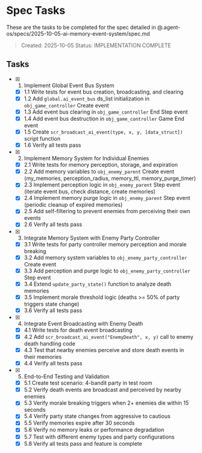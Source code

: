 # Spec Tasks

These are the tasks to be completed for the spec detailed in @.agent-os/specs/2025-10-05-ai-memory-event-system/spec.md

> Created: 2025-10-05
> Status: IMPLEMENTATION COMPLETE

## Tasks

- [x] 1. Implement Global Event Bus System
  - [x] 1.1 Write tests for event bus creation, broadcasting, and clearing
  - [x] 1.2 Add `global.ai_event_bus` ds_list initialization in `obj_game_controller` Create event
  - [x] 1.3 Add event bus clearing in `obj_game_controller` End Step event
  - [x] 1.4 Add event bus destruction in `obj_game_controller` Game End event
  - [x] 1.5 Create `scr_broadcast_ai_event(type, x, y, [data_struct])` script function
  - [x] 1.6 Verify all tests pass

- [x] 2. Implement Memory System for Individual Enemies
  - [x] 2.1 Write tests for memory perception, storage, and expiration
  - [x] 2.2 Add memory variables to `obj_enemy_parent` Create event (my_memories, perception_radius, memory_ttl, memory_purge_timer)
  - [x] 2.3 Implement perception logic in `obj_enemy_parent` Step event (iterate event bus, check distance, create memories)
  - [x] 2.4 Implement memory purge logic in `obj_enemy_parent` Step event (periodic cleanup of expired memories)
  - [x] 2.5 Add self-filtering to prevent enemies from perceiving their own events
  - [x] 2.6 Verify all tests pass

- [x] 3. Integrate Memory System with Enemy Party Controller
  - [x] 3.1 Write tests for party controller memory perception and morale breaking
  - [x] 3.2 Add memory system variables to `obj_enemy_party_controller` Create event
  - [x] 3.3 Add perception and purge logic to `obj_enemy_party_controller` Step event
  - [x] 3.4 Extend `update_party_state()` function to analyze death memories
  - [x] 3.5 Implement morale threshold logic (deaths >= 50% of party triggers state change)
  - [x] 3.6 Verify all tests pass

- [x] 4. Integrate Event Broadcasting with Enemy Death
  - [x] 4.1 Write tests for death event broadcasting
  - [x] 4.2 Add `scr_broadcast_ai_event("EnemyDeath", x, y)` call to enemy death handling code
  - [x] 4.3 Test that nearby enemies perceive and store death events in their memories
  - [x] 4.4 Verify all tests pass

- [x] 5. End-to-End Testing and Validation
  - [x] 5.1 Create test scenario: 4-bandit party in test room
  - [x] 5.2 Verify death events are broadcast and perceived by nearby enemies
  - [x] 5.3 Verify morale breaking triggers when 2+ enemies die within 15 seconds
  - [x] 5.4 Verify party state changes from aggressive to cautious
  - [x] 5.5 Verify memories expire after 30 seconds
  - [x] 5.6 Verify no memory leaks or performance degradation
  - [x] 5.7 Test with different enemy types and party configurations
  - [x] 5.8 Verify all tests pass and feature is complete
